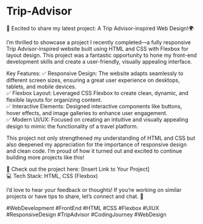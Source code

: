 # Trip-Advisor
🚀 Excited to share my latest project: A Trip Advisor-inspired Web Design!🌍

I’m thrilled to showcase a project I recently completed—a fully responsive Trip Advisor-inspired website built using HTML and CSS with Flexbox for layout design. This project was a fantastic opportunity to hone my front-end development skills and create a user-friendly, visually appealing interface.

Key Features:
✅ Responsive Design: The website adapts seamlessly to different screen sizes, ensuring a great user experience on desktops, tablets, and mobile devices.  
✅ Flexbox Layout: Leveraged CSS Flexbox to create clean, dynamic, and flexible layouts for organizing content.  
✅ Interactive Elements: Designed interactive components like buttons, hover effects, and image galleries to enhance user engagement.  
✅ Modern UI/UX: Focused on creating an intuitive and visually appealing design to mimic the functionality of a travel platform.

This project not only strengthened my understanding of HTML and CSS but also deepened my appreciation for the importance of responsive design and clean code. I’m proud of how it turned out and excited to continue building more projects like this!

🔗 Check out the project here: [Insert Link to Your Project]  
💻 Tech Stack: HTML, CSS (Flexbox)

I’d love to hear your feedback or thoughts! If you’re working on similar projects or have tips to share, let’s connect and chat. 🚀

#WebDevelopment #FrontEnd #HTML #CSS #Flexbox #UIUX #ResponsiveDesign #TripAdvisor #CodingJourney #WebDesign
